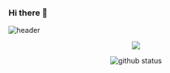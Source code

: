 ### Hi there 👋

![header](https://capsule-render.vercel.app/api?height=350&text=RachelHongg&desc=welcome%20to%20my%20github&animation=fadeIn)


<div align="center">
  <img src="http://mazassumnida.wtf/api/v2/generate_badge?boj=sweet2you"/>
</div>

<div align="center">

![github status](https://github-readme-stats.vercel.app/api?username=RachelHongg&show_icons=true&theme=radical)
</div>

<!--
**RachelHongg/Rachelhongg** is a ✨ _special_ ✨ repository because its `README.md` (this file) appears on your GitHub profile.

Here are some ideas to get you started:

- 🔭 I’m currently working on ...
- 🌱 I’m currently learning ...
- 👯 I’m looking to collaborate on ...
- 🤔 I’m looking for help with ...
- 💬 Ask me about ...
- 📫 How to reach me: ...
- 😄 Pronouns: ...
- ⚡ Fun fact: ...
-->
